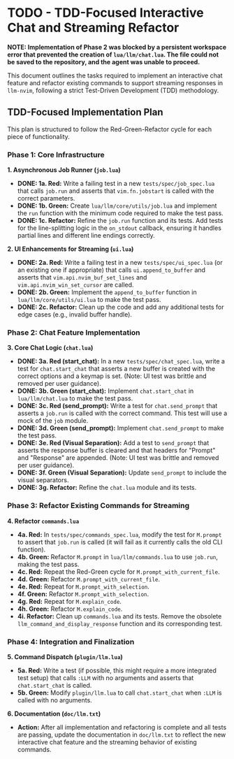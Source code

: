 # TODO - TDD-Focused Interactive Chat and Streaming Refactor

**NOTE: Implementation of Phase 2 was blocked by a persistent workspace error that prevented the creation of `lua/llm/chat.lua`. The file could not be saved to the repository, and the agent was unable to proceed.**

This document outlines the tasks required to implement an interactive chat feature and refactor existing commands to support streaming responses in `llm-nvim`, following a strict Test-Driven Development (TDD) methodology.

## TDD-Focused Implementation Plan

This plan is structured to follow the Red-Green-Refactor cycle for each piece of functionality.

### Phase 1: Core Infrastructure

**1. Asynchronous Job Runner (`job.lua`)**
-   **DONE: 1a. Red:** Write a failing test in a new `tests/spec/job_spec.lua` that calls `job.run` and asserts that `vim.fn.jobstart` is called with the correct parameters.
-   **DONE: 1b. Green:** Create `lua/llm/core/utils/job.lua` and implement the `run` function with the minimum code required to make the test pass.
-   **DONE: 1c. Refactor:** Refine the `job.run` function and its tests. Add tests for the line-splitting logic in the `on_stdout` callback, ensuring it handles partial lines and different line endings correctly.

**2. UI Enhancements for Streaming (`ui.lua`)**
-   **DONE: 2a. Red:** Write a failing test in a new `tests/spec/ui_spec.lua` (or an existing one if appropriate) that calls `ui.append_to_buffer` and asserts that `vim.api.nvim_buf_set_lines` and `vim.api.nvim_win_set_cursor` are called.
-   **DONE: 2b. Green:** Implement the `append_to_buffer` function in `lua/llm/core/utils/ui.lua` to make the test pass.
-   **DONE: 2c. Refactor:** Clean up the code and add any additional tests for edge cases (e.g., invalid buffer handle).

### Phase 2: Chat Feature Implementation

**3. Core Chat Logic (`chat.lua`)**
-   **DONE: 3a. Red (start_chat):** In a new `tests/spec/chat_spec.lua`, write a test for `chat.start_chat` that asserts a new buffer is created with the correct options and a keymap is set. (Note: UI test was brittle and removed per user guidance).
-   **DONE: 3b. Green (start_chat):** Implement `chat.start_chat` in `lua/llm/chat.lua` to make the test pass.
-   **DONE: 3c. Red (send_prompt):** Write a test for `chat.send_prompt` that asserts a `job.run` is called with the correct command. This test will use a mock of the `job` module.
-   **DONE: 3d. Green (send_prompt):** Implement `chat.send_prompt` to make the test pass.
-   **DONE: 3e. Red (Visual Separation):** Add a test to `send_prompt` that asserts the response buffer is cleared and that headers for "Prompt" and "Response" are appended. (Note: UI test was brittle and removed per user guidance).
-   **DONE: 3f. Green (Visual Separation):** Update `send_prompt` to include the visual separators.
-   **DONE: 3g. Refactor:** Refine the `chat.lua` module and its tests.

### Phase 3: Refactor Existing Commands for Streaming

**4. Refactor `commands.lua`**
-   **4a. Red:** In `tests/spec/commands_spec.lua`, modify the test for `M.prompt` to assert that `job.run` is called (it will fail as it currently calls the old CLI function).
-   **4b. Green:** Refactor `M.prompt` in `lua/llm/commands.lua` to use `job.run`, making the test pass.
-   **4c. Red:** Repeat the Red-Green cycle for `M.prompt_with_current_file`.
-   **4d. Green:** Refactor `M.prompt_with_current_file`.
-   **4e. Red:** Repeat for `M.prompt_with_selection`.
-   **4f. Green:** Refactor `M.prompt_with_selection`.
-   **4g. Red:** Repeat for `M.explain_code`.
-   **4h. Green:** Refactor `M.explain_code`.
-   **4i. Refactor:** Clean up `commands.lua` and its tests. Remove the obsolete `llm_command_and_display_response` function and its corresponding test.

### Phase 4: Integration and Finalization

**5. Command Dispatch (`plugin/llm.lua`)**
-   **5a. Red:** Write a test (if possible, this might require a more integrated test setup) that calls `:LLM` with no arguments and asserts that `chat.start_chat` is called.
-   **5b. Green:** Modify `plugin/llm.lua` to call `chat.start_chat` when `:LLM` is called with no arguments.

**6. Documentation (`doc/llm.txt`)**
-   **Action:** After all implementation and refactoring is complete and all tests are passing, update the documentation in `doc/llm.txt` to reflect the new interactive chat feature and the streaming behavior of existing commands.
